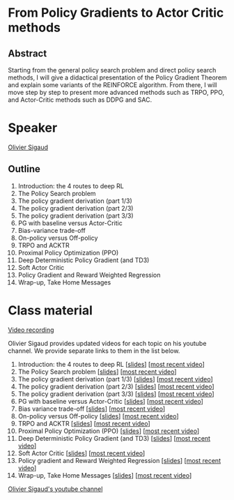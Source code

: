 # From Policy Gradients to Actor Critic methods

## Abstract

Starting from the general policy search problem and direct policy search methods, I will give a didactical presentation of the Policy Gradient Theorem and explain some variants of the REINFORCE algorithm. From there, I will move step by step to present more advanced methods such as TRPO, PPO, and Actor-Critic methods such as DDPG and SAC. 

# Speaker

[Olivier Sigaud](olivier-sigaud.md)

## Outline

1. Introduction: the 4 routes to deep RL
2. The Policy Search problem
3. The policy gradient derivation (part 1/3)
3. The policy gradient derivation (part 2/3)
3. The policy gradient derivation (part 3/3)
4. PG with baseline versus Actor-Critic
5. Bias-variance trade-off
6. On-policy versus Off-policy
7. TRPO and ACKTR
8. Proximal Policy Optimization (PPO)
9. Deep Deterministic Policy Gradient (and TD3)
10. Soft Actor Critic
11. Policy Gradient and Reward Weighted Regression
12. Wrap-up, Take Home Messages

# Class material
[Video recording](https://us02web.zoom.us/rec/play/3RUm9ZnPpeGRjY3p9LW9I9PtjqnmLWQrnHB-cWmo3f4PuuARghEJl7Jkg9FkeEADqyQvHoHgrligW4Nl.avd2bGu7EB1tY0jE?startTime=1617346627000&_x_zm_rtaid=nOHZ7rLgRHWAXmTZhFlw8A.1617486237718.4cd342536bd4f823bab17ecc68d4f014&_x_zm_rhtaid=418)  

Olivier Sigaud provides updated videos for each topic on his youtube channel. We provide separate links to them in the list below.  

1. Introduction: the 4 routes to deep RL [[slides](class-material/pg/1_ps_intro.pdf)] [[most recent video](https://www.youtube.com/watch?v=eYVQIMUGQJk)]
2. The Policy Search problem [[slides](class-material/pg/2_ps_pb.pdf)] [[most recent video](https://www.youtube.com/watch?v=7JaBe6wqV5U)]
3. The policy gradient derivation (part 1/3) [[slides](class-material/pg/3_pg_derivation1.pdf)] [[most recent video](https://www.youtube.com/watch?v=R7ULMBXOQtE)]
3. The policy gradient derivation (part 2/3) [[slides](class-material/pg/4_pg_derivation2.pdf)] [[most recent video](https://www.youtube.com/watch?v=dKUWto9B9WY)]
3. The policy gradient derivation (part 3/3) [[slides](class-material/pg/5_pg_derivation3.pdf)] [[most recent video](https://www.youtube.com/watch?v=GcJ9hl3T6x8)]
6. PG with baseline versus Actor-Critic [[slides](class-material/pg/6_baseline_AC.pdf)] [[most recent video](https://www.youtube.com/watch?v=w-X4VSM1-dk)]
7. Bias variance trade-off [[slides](class-material/pg/7_bias_variance.pdf)] [[most recent video](https://www.youtube.com/watch?v=Ux3k6aOmwPs)]
8. On-policy versus Off-policy [[slides](class-material/pg/8_ofp.pdf)] [[most recent video](https://www.youtube.com/watch?v=IsFO9XWBIEM)]
9. TRPO and ACKTR [[slides](class-material/pg/9_trpo_acktr.pdf)] [[most recent video](https://www.youtube.com/watch?v=99xZi1mQjTE)]
10. Proximal Policy Optimization (PPO) [[slides](class-material/pg/10_ppo.pdf)] [[most recent video](https://www.youtube.com/watch?v=uRNL93jV2HE)]
11. Deep Deterministic Policy Gradient (and TD3) [[slides](class-material/pg/11_ddpg.pdf)] [[most recent video](https://www.youtube.com/watch?v=0D6a0a1HTtc)]
12. Soft Actor Critic [[slides](class-material/pg/12_sac.pdf)] [[most recent video](https://www.youtube.com/watch?v=U20F-MvThjM)]
13. Policy gradient and Reward Weighted Regression [[slides](class-material/pg/13_rwr.pdf)] [[most recent video](https://www.youtube.com/watch?v=j-1YCQeatJM)]
14. Wrap-up, Take Home Messages [[slides](class-material/pg/14_wrap_up.pdf)] [[most recent video](https://www.youtube.com/watch?v=HCKnWIYYVAQ)]

[Olivier Sigaud's youtube channel](https://www.youtube.com/channel/UCLRpWDzTRLlQn7lMRwvK8Hg)


